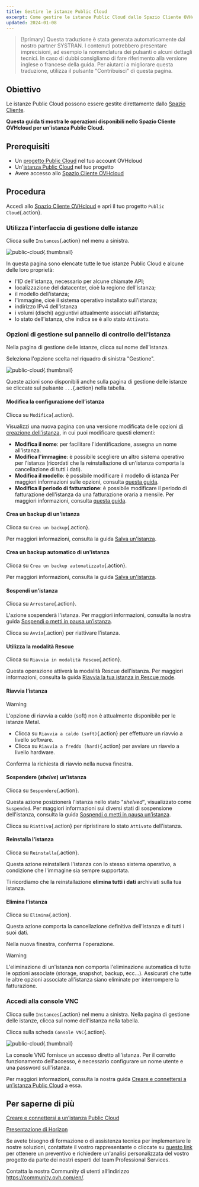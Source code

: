 ```yaml
---
title: Gestire le istanze Public Cloud
excerpt: Come gestire le istanze Public Cloud dallo Spazio Cliente OVHcloud
updated: 2024-01-08
---
```


> [!primary]
> Questa traduzione è stata generata automaticamente dal nostro partner SYSTRAN. I contenuti potrebbero presentare imprecisioni, ad esempio la nomenclatura dei pulsanti o alcuni dettagli tecnici. In caso di dubbi consigliamo di fare riferimento alla versione inglese o francese della guida. Per aiutarci a migliorare questa traduzione, utilizza il pulsante "Contribuisci" di questa pagina.
>

## Obiettivo

Le istanze Public Cloud possono essere gestite direttamente dallo [Spazio Cliente](https://www.ovh.com/auth/?action=gotomanager&from=https://www.ovh.it/&ovhSubsidiary=it).

**Questa guida ti mostra le operazioni disponibili nello Spazio Cliente OVHcloud per un'istanza Public Cloud.**

## Prerequisiti

- Un [progetto Public Cloud](https://www.ovhcloud.com/it/public-cloud/) nel tuo account OVHcloud
- Un'[istanza Public Cloud](/pages/public_cloud/compute/public-cloud-first-steps) nel tuo progetto
- Avere accesso allo [Spazio Cliente OVHcloud](https://www.ovh.com/auth/?action=gotomanager&from=https://www.ovh.it/&ovhSubsidiary=it)

## Procedura

Accedi allo [Spazio Cliente OVHcloud](https://www.ovh.com/auth/?action=gotomanager&from=https://www.ovh.it/&ovhSubsidiary=it) e apri il tuo progetto `Public Cloud`{.action}. 

### Utilizza l'interfaccia di gestione delle istanze

Clicca sulle `Instances`{.action} nel menu a sinistra. 

![public-cloud](images/compute.png){.thumbnail}

In questa pagina sono elencate tutte le tue istanze Public Cloud e alcune delle loro proprietà:

- l'ID dell'istanza, necessario per alcune chiamate API;
- localizzazione del datacenter, cioè la regione dell'istanza;
- il modello dell'istanza;
- l'immagine, cioè il sistema operativo installato sull'istanza;
- indirizzo IPv4 dell'istanza
- i volumi (dischi) aggiuntivi attualmente associati all'istanza;
- lo stato dell'istanza, che indica se è allo stato `Attivato`.

### Opzioni di gestione sul pannello di controllo dell'istanza

Nella pagina di gestione delle istanze, clicca sul nome dell'istanza.

Seleziona l'opzione scelta nel riquadro di sinistra "Gestione".

![public-cloud](images/management.png){.thumbnail}

Queste azioni sono disponibili anche sulla pagina di gestione delle istanze se cliccate sul pulsante `...`{.action} nella tabella.

#### Modifica la configurazione dell’istanza

Clicca su `Modifica`{.action}.

Visualizzi una nuova pagina con una versione modificata delle opzioni [di creazione dell'istanza](/pages/public_cloud/compute/public-cloud-first-steps), in cui puoi modificare questi elementi:

- **Modifica il nome**: per facilitare l'identificazione, assegna un nome all'istanza.
- **Modifica l'immagine**: è possibile scegliere un altro sistema operativo per l'istanza (ricordati che la reinstallazione di un'istanza comporta la cancellazione di tutti i dati).
- **Modifica il modello**: è possibile modificare il modello di istanza Per maggiori informazioni sulle opzioni, consulta [questa guida](/pages/public_cloud/compute/public-cloud-first-steps#step-3-crea-unistanza).
- **Modifica il periodo di fatturazione**: è possibile modificare il periodo di fatturazione dell'istanza da una fatturazione oraria a mensile. Per maggiori informazioni, consulta [questa guida](/pages/account_and_service_management/managing_billing_payments_and_services/changing_hourly_monthly_billing).

#### Crea un backup di un'istanza

Clicca su `Crea un backup`{.action}.

Per maggiori informazioni, consulta la guida [Salva un'istanza](/pages/public_cloud/compute/save_an_instance). 

#### Crea un backup automatico di un'istanza

Clicca su `Crea un backup automatizzato`{.action}.

Per maggiori informazioni, consulta la guida [Salva un'istanza](/pages/public_cloud/compute/save_an_instance#creare-un-backup-automatizzato-di-unistanza).

#### Sospendi un'istanza

Clicca su `Arrestare`{.action}.

L'azione sospenderà l'istanza. Per maggiori informazioni, consulta la nostra guida [Sospendi o metti in pausa un’istanza](/pages/public_cloud/compute/suspend_or_pause_an_instance#nello-spazio-cliente-ovhcloud).

Clicca su `Avvia`{.action} per riattivare l'istanza.

#### Utilizza la modalità Rescue

Clicca su `Riavvia in modalità Rescue`{.action}.

Questa operazione attiverà la modalità Rescue dell'istanza. Per maggiori informazioni, consulta la guida [Riavvia la tua istanza in Rescue mode](/pages/public_cloud/compute/put_an_instance_in_rescue_mode).

#### Riavvia l’istanza

> [!warning]
> L'opzione di riavvia a caldo (soft) non è attualmente disponibile per le istanze Metal.
>

- Clicca su `Riavvia a caldo (soft)`{.action} per effettuare un riavvio a livello software.
- Clicca su `Riavvia a freddo (hard)`{.action} per avviare un riavvio a livello hardware.

Conferma la richiesta di riavvio nella nuova finestra.

#### Sospendere (*shelve*) un'istanza

Clicca su `Sospendere`{.action}.

Questa azione posizionerà l'istanza nello stato "*shelved*", visualizzato come `Suspended`. Per maggiori informazioni sui diversi stati di sospensione dell'istanza, consulta la guida [Sospendi o metti in pausa un’istanza](/pages/public_cloud/compute/suspend_or_pause_an_instance#sospendere-shelve-unistanza).

Clicca su `Riattiva`{.action} per ripristinare lo stato `Attivato` dell'istanza.

#### Reinstalla l’istanza

Clicca su `Reinstalla`{.action}.

Questa azione reinstallerà l'istanza con lo stesso sistema operativo, a condizione che l'immagine sia sempre supportata.

Ti ricordiamo che la reinstallazione **elimina tutti i dati** archiviati sulla tua istanza.

#### Elimina l’istanza

Clicca su `Elimina`{.action}.

Questa azione comporta la cancellazione definitiva dell'istanza e di tutti i suoi dati.

Nella nuova finestra, conferma l'operazione.

> [!warning]
> L'eliminazione di un'istanza non comporta l'eliminazione automatica di tutte le opzioni associate (storage, snapshot, backup, ecc...). Assicurati che tutte le altre opzioni associate all'istanza siano eliminate per interrompere la fatturazione.
>

### Accedi alla console VNC <a name="accessvnc"></a>

Clicca sulle `Instances`{.action} nel menu a sinistra. Nella pagina di gestione delle istanze, clicca sul nome dell'istanza nella tabella.

Clicca sulla scheda `Console VNC`{.action}.

![public-cloud](images/vnc1.png){.thumbnail}

La console VNC fornisce un accesso diretto all'istanza. Per il corretto funzionamento dell'accesso, è necessario configurare un nome utente e una password sull'istanza. 

Per maggiori informazioni, consulta la nostra guida [Creare e connettersi a un’istanza Public Cloud](/pages/public_cloud/compute/public-cloud-first-steps#connect-to-instance) a essa.

## Per saperne di più

[Creare e connettersi a un’istanza Public Cloud](/pages/public_cloud/compute/public-cloud-first-steps)

[Presentazione di Horizon](/pages/public_cloud/compute/introducing_horizon)

Se avete bisogno di formazione o di assistenza tecnica per implementare le nostre soluzioni, contattate il vostro rappresentante o cliccate su [questo link](https://www.ovhcloud.com/it/professional-services/) per ottenere un preventivo e richiedere un'analisi personalizzata del vostro progetto da parte dei nostri esperti del team Professional Services.

Contatta la nostra Community di utenti all’indirizzo <https://community.ovh.com/en/>.